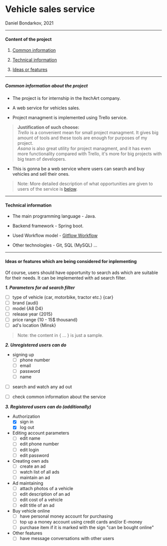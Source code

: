 
# Vehicle sales service

Daniel Bondarkov, 2021

***

#### Content of the project

1. [Common information](#common-info)

2. [Technical information](#tech-info)

3. [Ideas or features](#features)

***

<a id="common-info"></a>

##### Common information about the project

* The project is for internship in the ItechArt company.  

* A web service for vehicles sales.  

* Project managment is implemented using Trello service.

> **Justification of such choose:**  
> *Trello* is a convenient mean for small project managment. It gives big amount of tools and these tools are enough for purposes of my project.  
> *Asana* is also great utility for project managment, and it has even more functionality compared with Trello, it's more for big projects with big team of developers. 

* This is gonna be a web service where users can search and buy vehicles and sell their ones.  

> Note: More detailed description of what opportunities are given to users of the service is [below](#features).


***

<a id="tech-info"></a>

#### Technical information  

* The main programming language - Java. 

* Backend framework - Spring boot.  

* Used Workflow model - [Gitflow Workflow][1]

* Other technologies - Git, SQL (MySQL) ...

[1]: <https://www.atlassian.com/git/tutorials/comparing-workflows/gitflow-workflow> "Gitflow model"


***

<a id="features"></a>

#### Ideas or features which are being considered for inplementing

Of course, users should have opportunity to search ads which are suitable for their needs. It can be implemented with ad search filter.  


***1. Parameters for ad search filter***

- [ ] type of vehicle (car, motorbike, tractor etc.) {car}
- [ ] brand {audi}
- [ ] model {A8 D4}
- [ ] release year {2015}
- [ ] price range {10 - 15$ thousand}
- [ ] ad's location {Minsk}

> Note: the content in { ... } is just a sample.

***2. Unregistered users can do***

* signing up
    - [ ] phone number
    - [ ] email
    - [ ] password
    - [ ] name
- [ ] search and watch any ad out
- [ ] check common information about the service  


***3. Registered users can do (additionally)***

* Authorization
    - [x] sign in
    - [x] log out

* Editing account parameters
    - [ ] edit name
    - [ ] edit phone number
    - [ ] edit login
    - [ ] edit password
    
* Creating own ads
    - [ ] create an ad
    - [ ] watch list of all ads
    - [ ] maintain an ad

* Ad maintaining
    - [ ] attach photos of a vehicle
    - [ ] edit description of an ad
    - [ ] edit cost of a vehicle
    - [ ] edit title of an ad

* Buy vehicle online 
    - [ ] have personal money account for purchasing
    - [ ] top up a money account using credit cards and/or E-money
    - [ ] purchase item if it is marked with the sign "can be bought online"

* Other features
    - [ ] have message conversations with other users